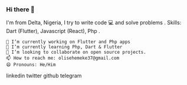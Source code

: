 ### Hi there 👋

<!--
**olisaemekaejiofor/olisaemekaejiofor** is a ✨ _special_ ✨ repository because its `README.md` (this file) appears on your GitHub profile.

Here are some ideas to get you started:

###🔭 I’m currently working on


###🌱 I’m currently learning


🤞  Flutter/Dart


🤞  Php


🤞  Backend Development


🤞  React Native


🤞  Kotlin

- 👯 I’m looking to collaborate on ...
- 🤔 I’m looking for help with ...
- 💬 Ask me about ...
- 📫 How to reach me: ...
###😄 Pronouns: ...
- ⚡ Fun fact: ...
-->
I'm from Delta, Nigeria, I try to write code 💻 and solve problems .
Skills: Dart (Flutter), Javascript (React), Php .

    🔭 I’m currently working on Flutter and Php apps
    🌱 I’m currently learning Php, Dart & Flutter
    👯 I’m looking to collaborate on open source projects.
    📫 How to reach me: olisehemeke37@gmail.com
    😄 Pronouns: He/Him

linkedin twitter github telegram
